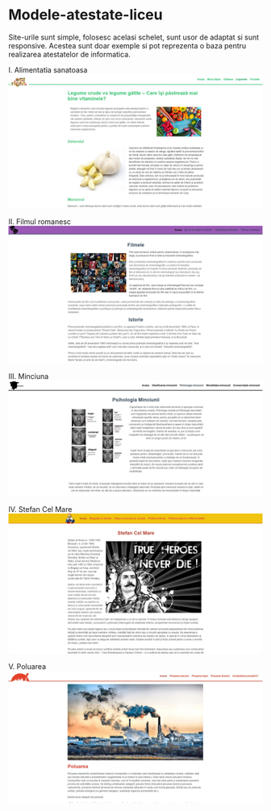 # Modele-atestate-liceu

Site-urile sunt simple, folosesc acelasi schelet, sunt usor de adaptat si sunt responsive.
Acestea sunt doar exemple si pot reprezenta o baza pentru realizarea atestatelor de informatica.

I. Alimentatia sanatoasa
 ![Screenshot](alimentatie.jpg)
 
II. Filmul romanesc
 ![Screenshot](filmul.jpg)

III. Minciuna
 ![Screenshot](minciuna.jpg)
 
IV. Stefan Cel Mare
 ![Screenshot](stefan.jpg)
 
V. Poluarea
 ![Screenshot](poluarea.jpg)
